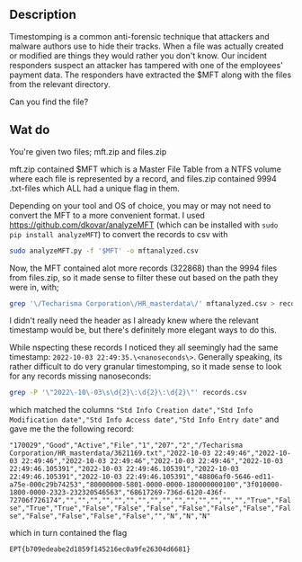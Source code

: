 Description
-----------
Timestomping is a common anti-forensic technique that attackers and malware authors use to hide their tracks. 
When a file was actually created or modified are things they would rather you don't know. 
Our incident responders suspect an attacker has tampered with one of the employees' payment data. 
The responders have extracted the $MFT along with the files from the relevant directory.

Can you find the file?

Wat do
------
You're given two files; mft.zip and files.zip

mft.zip contained $MFT which is a Master File Table from a NTFS volume where each file is represented by a record, and files.zip contained 9994 .txt-files which ALL had a unique flag in them.

Depending on your tool and OS of choice, you may or may not need to convert the MFT to a more convenient format.
I used https://github.com/dkovar/analyzeMFT (which can be installed with `sudo pip install analyzeMFT`) to convert the records to csv with 

```bash
sudo analyzeMFT.py -f '$MFT' -o mftanalyzed.csv
```

Now, the MFT contained alot more records (322868) than the 9994 files from files.zip, so it made sense to filter these out based on the path they were in, with;

```bash
grep '\/Techarisma Corporation\/HR_masterdata\/' mftanalyzed.csv > records.csv
```

I didn't really need the header as I already knew where the relevant timestamp would be, but there's definitely more elegant ways to do this.

While nspecting these records I noticed they all seemingly had the same timestamp: `2022-10-03 22:49:35.\<nanoseconds\>`.
Generally speaking, its rather difficult to do very granular timestomping, so it made sense to look for any records missing nanoseconds:

```bash
grep -P '\"2022\-10\-03\s\d{2}\:\d{2}\:\d{2}\"' records.csv
```

which matched the columns `"Std Info Creation date","Std Info Modification date","Std Info Access date","Std Info Entry date"` and gave me the the following record:

`
"170029","Good","Active","File","1","207","2","/Techarisma Corporation/HR_masterdata/3621169.txt","2022-10-03 22:49:46","2022-10-03 22:49:46","2022-10-03 22:49:46","2022-10-03 22:49:46","2022-10-03 22:49:46.105391","2022-10-03 22:49:46.105391","2022-10-03 22:49:46.105391","2022-10-03 22:49:46.105391","48806af0-5646-ed11-a75e-000c29b74253","80000000-5801-0000-0000-180000000100","3f010000-1800-0000-2323-232320546563","68617269-736d-6120-436f-72706f726174","","","","","","","","","","","","","","","","True","False","True","True","False","False","False","False","False","False","False","False","False","False","False","","N","N","N"
`

 which in turn contained the flag
  
 `EPT{b709edeabe2d1859f145216ec0a9fe26304d6681}` 
